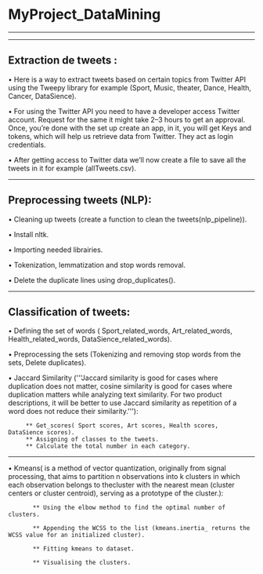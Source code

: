 # MyProject_DataMining
***
***
## Extraction de tweets :
• Here is a way to extract tweets based on certain topics from Twitter API using the Tweepy library for example (Sport, Music, theater, Dance, Health, Cancer, DataSience).

• For using the Twitter API you need to have a developer access Twitter account. Request for the same it might take 2–3 hours to get an approval.
  Once, you’re done with the set up   create an app, in it, you will get Keys and tokens, which will help us retrieve data from Twitter.
  They act as login credentials.

• After getting access to Twitter data we’ll now create a file to save all the tweets in it for example (allTweets.csv).
***

## Preprocessing tweets (NLP):
• Cleaning up tweets (create  a function to clean the tweets(nlp_pipeline)).

• Install nltk.

• Importing needed librairies.

• Tokenization, lemmatization and stop words removal.

• Delete the duplicate lines using drop_duplicates().
***

## Classification of tweets:
• Defining the set of words ( Sport_related_words, Art_related_words, Health_related_words, DataSience_related_words).

• Preprocessing the sets (Tokenizing and removing stop words from the sets, Delete duplicates).

• Jaccard Similarity ('''Jaccard similarity is good for cases where duplication does not matter, 
     cosine similarity is good for cases where duplication matters while analyzing text similarity.
     For two product descriptions, it will be better to use Jaccard similarity as repetition of a word does not reduce their similarity.'''):

         ** Get_scores( Sport scores, Art scores, Health scores, DataSience scores).
         ** Assigning of classes to the tweets.
         ** Calculate the total number in each category.
  ***
• Kmeans( is a method of vector quantization, originally from signal processing, that aims to partition n observations into k clusters 
  in which each observation belongs to thecluster with the nearest mean (cluster centers or cluster centroid),
  serving as a prototype of the cluster.):
  
           ** Using the elbow method to find the optimal number of clusters.

           ** Appending the WCSS to the list (kmeans.inertia_ returns the WCSS value for an initialized cluster).

           ** Fitting kmeans to dataset.

           ** Visualising the clusters.












 
   

